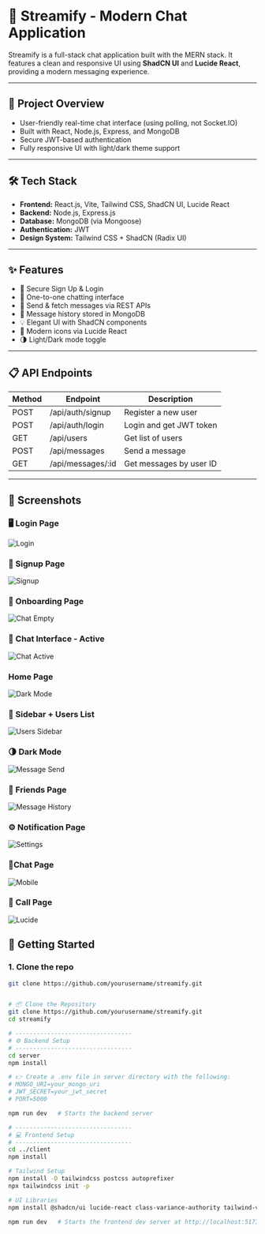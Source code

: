 # 📱 Streamify - Modern Chat Application

Streamify is a full-stack chat application built with the MERN stack. It features a clean and responsive UI using **ShadCN UI** and **Lucide React**, providing a modern messaging experience.

---

## 🚀 Project Overview

- User-friendly real-time chat interface (using polling, not Socket.IO)
- Built with React, Node.js, Express, and MongoDB
- Secure JWT-based authentication
- Fully responsive UI with light/dark theme support

---

## 🛠 Tech Stack

- **Frontend:** React.js, Vite, Tailwind CSS, ShadCN UI, Lucide React
- **Backend:** Node.js, Express.js
- **Database:** MongoDB (via Mongoose)
- **Authentication:** JWT
- **Design System:** Tailwind CSS + ShadCN (Radix UI)

---

## ✨ Features

- 🔐 Secure Sign Up & Login
- 💬 One-to-one chatting interface
- 📩 Send & fetch messages via REST APIs
- 🧾 Message history stored in MongoDB
- 💡 Elegant UI with ShadCN components
- 🎯 Modern icons via Lucide React
- 🌗 Light/Dark mode toggle

---

## 📋 API Endpoints

| Method | Endpoint            | Description              |
|--------|---------------------|--------------------------|
| POST   | /api/auth/signup    | Register a new user      |
| POST   | /api/auth/login     | Login and get JWT token  |
| GET    | /api/users          | Get list of users        |
| POST   | /api/messages       | Send a message           |
| GET    | /api/messages/:id   | Get messages by user ID  |

---


## 📸 Screenshots

### 🖥️ Login Page
![Login](https://github.com/user-attachments/assets/0bde0515-93a7-47a8-88a7-e71b65bad2d2)

### 📝 Signup Page
![Signup](https://github.com/user-attachments/assets/8bac50e3-1bf2-4aa2-b5f0-59830952b587)

### 💬 Onboarding Page
![Chat Empty](https://github.com/user-attachments/assets/63454ed8-8096-44f6-8e33-a1cf15b8655b)

### 💬 Chat Interface - Active
![Chat Active](https://github.com/user-attachments/assets/9c7c6f6b-d9ef-493f-a390-c67bcd3a2484)

### Home Page
![Dark Mode](https://github.com/user-attachments/assets/0afcf86c-4b61-4a1f-8b00-0a098e5ebdb9)

### 👤 Sidebar + Users List
![Users Sidebar](https://github.com/user-attachments/assets/12e78368-7b1c-4686-af02-22889248ae2d)

### 🌗 Dark Mode
![Message Send](https://github.com/user-attachments/assets/493c26f4-4d30-4aa6-9258-d23229d75f52)

### 📄 Friends Page
![Message History](https://github.com/user-attachments/assets/0c54c5a7-f9ba-4ceb-948a-05caa0a0d972)

### ⚙️ Notification Page
![Settings](https://github.com/user-attachments/assets/4559d244-e438-418e-b404-3df9ee7bd74b)

### 📱Chat Page
![Mobile](https://github.com/user-attachments/assets/47fda23d-5ea1-4e47-8d57-776c284b6550)

### 🎯 Call Page
![Lucide](https://github.com/user-attachments/assets/e984018b-1093-4985-9a6a-b1381402a136)



## 🔧 Getting Started

### 1. Clone the repo

```bash
git clone https://github.com/yourusername/streamify.git


# 📦 Clone the Repository
git clone https://github.com/yourusername/streamify.git
cd streamify

# ---------------------------------
# ⚙️ Backend Setup
# ---------------------------------
cd server
npm install

# 👉 Create a .env file in server directory with the following:
# MONGO_URI=your_mongo_uri
# JWT_SECRET=your_jwt_secret
# PORT=5000

npm run dev   # Starts the backend server

# ---------------------------------
# 💻 Frontend Setup
# ---------------------------------
cd ../client
npm install

# Tailwind Setup
npm install -D tailwindcss postcss autoprefixer
npx tailwindcss init -p

# UI Libraries
npm install @shadcn/ui lucide-react class-variance-authority tailwind-variants @radix-ui/react-icons

npm run dev   # Starts the frontend dev server at http://localhost:5173
